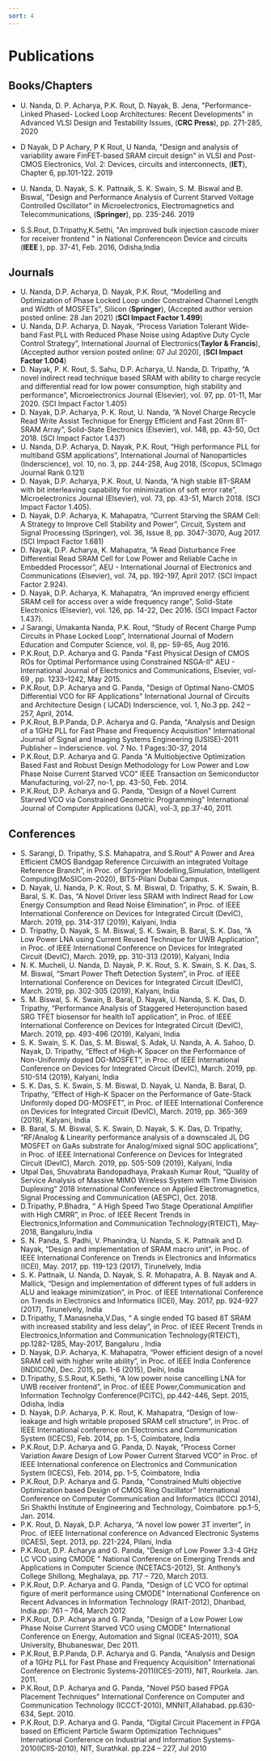 ```yaml
---
sort: 4
---
```

# Publications

## Books/Chapters

- U. Nanda, D. P. Acharya, P.K. Rout, D. Nayak, B. Jena, "Performance-Linked Phased- Locked Loop Architectures: Recent Developments" in Advanced VLSI Design and Testability Issues, (**CRC Press**), pp. 271-285, 2020

- D Nayak, D P Achary, P K Rout, U Nanda, "Design and analysis of variability aware FinFET-based SRAM circuit design" in VLSI and Post-CMOS Electronics, Vol. 2: Devices, circuits and interconnects, (**IET**), Chapter 6, pp.101-122. 2019

- U. Nanda, D. Nayak, S. K. Pattnaik, S. K. Swain, S. M. Biswal and B. Biswal, "Design and Performance Analysis of Current Starved Voltage Controlled Oscillator" in Microelectronics, Electromagnetics and Telecommunications, (**Springer**), pp. 235-246. 2019

- S.S.Rout, D.Tripathy,K.Sethi, "An improved bulk injection cascode mixer for receiver frontend " in National Conferenceon Device and circuits (**IEEE** ), pp. 37-41, Feb.  2016, Odisha,India

## Journals

-	U. Nanda, D.P. Acharya, D. Nayak, P.K. Rout, “Modelling and Optimization of Phase Locked Loop under Constrained Channel Length and Width of MOSFETs”, Silicon (**Springer**), (Accepted author version posted online: 28 Jan 2021) (**SCI Impact Factor 1.499**)
-	U. Nanda, D.P. Acharya, D. Nayak, “Process Variation Tolerant Wide-band Fast PLL with Reduced Phase Noise using Adaptive Duty Cycle Control Strategy”, International Journal of Electronics(**Taylor & Francis**), (Accepted author version posted online: 07 Jul 2020), (**SCI Impact Factor 1.004**)
-	D. Nayak, P. K. Rout, S. Sahu, D.P. Acharya, U. Nanda, D. Tripathy, “A novel indirect read technique based SRAM with ability to charge recycle and differential read for low power consumption, high stability and performance”, Microelectronics Journal (Elsevier), vol. 97, pp. 01-11, Mar 2020. (SCI Impact Factor 1.405)
-	D. Nayak, D.P. Acharya, P. K. Rout, U. Nanda, “A Novel Charge Recycle Read Write Assist Technique for Energy Efficient and Fast 20nm 8T-SRAM Array”, Solid-State Electronics (Elsevier), vol. 148, pp. 43-50, Oct 2018. (SCI Impact Factor 1.437)
-	U. Nanda, D.P. Acharya, D. Nayak, P.K. Rout, “High performance PLL for multiband GSM applications”, International Journal of Nanoparticles (Inderscience), vol. 10, no. 3, pp. 244-258, Aug 2018, (Scopus, SCImago Journal Rank 0.121)
-	D. Nayak, D.P. Acharya, P.K. Rout, U. Nanda, “A high stable 8T-SRAM with bit interleaving capability for minimization of soft error rate”, Microelectronics Journal (Elsevier), vol. 73, pp. 43-51, March 2018. (SCI Impact Factor 1.405).
-	D. Nayak, D.P. Acharya, K. Mahapatra, “Current Starving the SRAM Cell: A Strategy to Improve Cell Stability and Power”, Circuit, System and Signal Processing (Springer), vol. 36, Issue 8, pp. 3047-3070, Aug 2017. (SCI Impact Factor 1.681)
-	D. Nayak, D.P. Acharya, K. Mahapatra, “A Read Disturbance Free Differential Read SRAM Cell for Low Power and Reliable Cache in Embedded Processor”,  AEU - International Journal of Electronics and Communications (Elsevier), vol. 74, pp. 192-197, April 2017. (SCI Impact Factor 2.924).
-	D. Nayak, D.P. Acharya, K. Mahapatra, “An improved energy efficient SRAM cell for access over a wide frequency range”, Solid-State Electronics (Elsevier), vol. 126, pp. 14-22, Dec 2016. (SCI Impact Factor 1.437).
-	J Sarangi, Umakanta Nanda, P.K. Rout, “Study of Recent Charge Pump Circuits in Phase Locked Loop”,	International Journal of Modern Education and Computer Science, vol. 8, pp- 59-65, Aug 2016. 
-	P.K.Rout, D.P. Acharya and G. Panda "Fast Physical Design of CMOS ROs for Optimal Performance using Constrained NSGA-II" AEU - International Journal of Electronics and Communications, Elsevier, vol-69 , pp. 1233–1242, May 2015.
-	P.K.Rout, D.P. Acharya and G. Panda, "Design of Optimal Nano-CMOS Differential VCO for RF Applications" International Journal of Circuits and Architecture Design ( IJCAD) Inderscience, vol. 1, No.3  pp. 242 – 257, April, 2014.  
-	P.K.Rout, B.P.Panda, D.P. Acharya and G. Panda, "Analysis and Design of a 1GHz PLL for Fast Phase and Frequency Acquisition" International Journal of Signal and Imaging Systems Engineering (IJSISE)-2011 Publisher – Inderscience. vol. 7 No. 1 Pages:30-37, 2014
-	P.K.Rout, D.P. Acharya and G. Panda "A Multiobjective Optimization Based Fast and Robust Design Methodology for Low Power and Low Phase Noise Current Starved VCO" IEEE Transaction on Semiconductor Manufacturing, vol-27, no-1, pp. 43-50, Feb. 2014.
-	P.K.Rout, D.P. Acharya and G. Panda, “Design of a Novel Current Starved VCO via Constrained Geometric Programming" International Journal of Computer Applications (IJCA), vol-3, pp.37-40, 2011.


## Conferences

-	S. Sarangi, D. Tripathy, S.S. Mahapatra, and S.Rout“ A Power and Area Efficient CMOS Bandgap Reference Circuiwith an integrated Voltage Reference Branch”, in Proc. of Springer Modelling,Simulation, Intelligent Computing(MoSICom-2020), BITS-Pilani Dubai Campus.
-	D. Nayak, U. Nanda, P. K. Rout, S. M. Biswal, D. Tripathy, S. K. Swain, B. Baral, S. K. Das, “A Novel Driver less SRAM with Indirect Read for Low Energy Consumption and Read Noise Elimination”, in Proc. of IEEE International Conference on Devices for Integrated Circuit (DevIC), March. 2019, pp. 314-317 (2019), Kalyani, India
-	D. Tripathy, D. Nayak, S. M. Biswal, S. K. Swain, B. Baral, S. K. Das, “A Low Power LNA using Current Reused Technique for UWB Application”, in Proc. of IEEE International Conference on Devices for Integrated Circuit (DevIC), March. 2019, pp. 310-313 (2019), Kalyani, India
-	N. K. Mucheli, U. Nanda, D. Nayak, P. K. Rout, S. K. Swain, S. K. Das, S. M. Biswal, “Smart Power Theft Detection System”, in Proc. of IEEE International Conference on Devices for Integrated Circuit (DevIC), March. 2019, pp. 302-305 (2019), Kalyani, India
-	S. M. Biswal, S. K. Swain, B. Baral, D. Nayak, U. Nanda, S. K. Das, D. Tripathy, “Performance Analysis of Staggered Heterojunction based SRG TFET biosensor for health IoT application”, in Proc. of IEEE International Conference on Devices for Integrated Circuit (DevIC), March. 2019, pp. 493-496 (2019), Kalyani, India
-	S. K. Swain, S. K. Das, S. M. Biswal, S. Adak, U. Nanda, A. A. Sahoo, D. Nayak, D. Tripathy, “Effect of High-K Spacer on the Performance of Non-Uniformly doped DG-MOSFET”, in Proc. of IEEE International Conference on Devices for Integrated Circuit (DevIC), March. 2019, pp. 510-514 (2019), Kalyani, India
-	S. K. Das, S. K. Swain, S. M. Biswal, D. Nayak, U. Nanda, B. Baral, D. Tripathy, “Effect of High-K Spacer on the Performance of Gate-Stack Uniformly doped DG-MOSFET”, in Proc. of IEEE International Conference on Devices for Integrated Circuit (DevIC), March. 2019, pp. 365-369 (2019), Kalyani, India
-	B. Baral, S. M. Biswal, S. K. Swain, D. Nayak, S. K. Das, D. Tripathy, “RF/Analog & Linearity performance analysis of a downscaled JL DG MOSFET on GaAs substrate for Analog/mixed signal SOC applications”, in Proc. of IEEE International Conference on Devices for Integrated Circuit (DevIC), March. 2019, pp. 505-509 (2019), Kalyani, India
-	Utpal Das, Shuvabrata Bandopadhaya, Prakash Kumar Rout, “Quality of Service Analysis of Massive MIMO Wireless System with Time Division Duplexing” 2018 International Conference on Applied Electromagnetics, Signal Processing and Communication (AESPC), Oct. 2018.
-	D.Tripathy, P.Bhadra, “ A High Speed Two Stage Operational Amplifier with High CMRR”, in Proc. of IEEE Recent Trends in Electronics,Information and Communication Technology(RTEICT),  May-2018, Bangaluru,India
-	S. N. Panda, S. Padhi, V. Phanindra, U. Nanda, S. K. Pattnaik and D. Nayak, “Design and implementation of SRAM macro unit”, in Proc. of  IEEE International Conference on Trends in Electronics and Informatics (ICEI), May. 2017, pp. 119-123 (2017), Tirunelvely, India
-	S. K. Pattnaik, U. Nanda, D. Nayak, S. R. Mohapatra, A. B. Nayak and A. Mallick, “Design and implementation of different types of full adders in ALU and leakage minimization”, in Proc. of IEEE International Conference on Trends in Electronics and Informatics (ICEI), May. 2017, pp. 924-927 (2017), Tirunelvely, India
-	D.Tripathy, T.Manasneha,V.Das, “ A single ended TG based 8T SRAM with increased stability and less delay”, in Proc. of IEEE Recent Trends in Electronics,Information and Communication Technology(RTEICT), pp.1282-1285, May-2017, Bangaluru , India
-	D. Nayak, D.P. Acharya, K. Mahapatra, “Power efficient design of a novel SRAM cell with higher write ability”, in Proc. of IEEE India Conference (INDICON), Dec. 2015, pp. 1-6 (2015), Delhi, India
-	D.Tripathy, S.S.Rout, K.Sethi, “A low power noise cancelling LNA for UWB receiver frontend”, in Proc. of IEEE Power,Communication and Information  Technolgy Conference(PCITC), pp.442-446, Sept. 2015,  Odisha, India
-	D. Nayak, D.P. Acharya, P. K. Rout, K. Mahapatra, “Design of low-leakage and high writable proposed SRAM cell structure”, in Proc. of IEEE International conference on Electronics and Communication System (ICECS), Feb. 2014, pp. 1-5, Coimbatore, India 
-	P.K.Rout, D.P. Acharya and G. Panda, D. Nayak, "Process Corner Variation Aware Design of Low Power Current Starved VCO” in Proc. of IEEE International conference on Electronics and Communication System (ICECS), Feb. 2014, pp. 1-5, Coimbatore, India 
-	P.K.Rout, D.P. Acharya and G. Panda, "Constrained Multi objective Optimization based Design of CMOS Ring Oscillator" International Conference on Computer Communication and Informatics (ICCCI 2014), Sri Shakthi Institute of Engineering and Technology, Coimbatore. pp.1-5, Jan. 2014.
-	P.K. Rout, D. Nayak, D.P. Acharya, “A novel low power 3T inverter”, in Proc. of IEEE International conference on Advanced Electronic Systems (ICAES), Sept. 2013, pp. 221-224, Pilani, India
-	P.K.Rout, D.P. Acharya and G. Panda, "Design of Low Power 3.3-4 GHz LC VCO using CMODE " National Conference on Emerging Trends and Applications in Computer Science (NCETACS-2012), St. Anthony’s College Shillong, Meghalaya, pp. 717 – 720, March 2013.
-	P.K.Rout, D.P. Acharya and G. Panda, "Design of LC VCO for optimal figure of merit performance using CMODE” International Conference on Recent Advances in Information Technology (RAIT-2012), Dhanbad, India.pp: 761 – 764, March 2012
-	P.K.Rout, D.P. Acharya and G. Panda, "Design of a Low Power Low Phase Noise Current Starved VCO using CMODE" International Conference on Energy, Automation and Signal (ICEAS-2011), SOA University, Bhubaneswar, Dec 2011.
-	P.K.Rout, B.P.Panda, D.P. Acharya and G. Panda, "Analysis and Design of a 1GHz PLL for Fast Phase and Frequency Acquisition" International Conference on Electronic Systems-2011(ICES-2011), NIT, Rourkela. Jan. 2011.
-	P.K.Rout, D.P. Acharya and G. Panda, "Novel PSO based FPGA Placement Techniques" International Conference on Computer and Communication Technology (ICCCT-2010), MNNIT,Allahabad. pp.630-634, Sept. 2010.
-	P.K.Rout, D.P. Acharya and G. Panda, "Digital Circuit Placement in FPGA based on Efficient Particle Swarm Optimization Techniques" International Conference on Industrial and Information Systems-2010(ICIIS-2010), NIT, Surathkal. pp.224 – 227, Jul 2010

